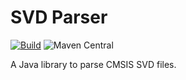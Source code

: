 # SVD Parser

[![Build](https://github.com/antoniovazquezblanco/SVD-Parser/actions/workflows/main.yml/badge.svg)](https://github.com/antoniovazquezblanco/SVD-Parser/actions/workflows/main.yml)
![Maven Central](https://img.shields.io/maven-central/v/io.github.antoniovazquezblanco/svd-parser)


A Java library to parse CMSIS SVD files.
